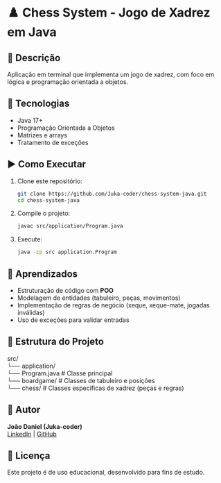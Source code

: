 # ♟️ Chess System - Jogo de Xadrez em Java

## 📌 Descrição 
Aplicação em terminal que implementa um jogo de xadrez, com foco em lógica e programação orientada a objetos.

## 🔧 Tecnologias
- Java 17+
- Programação Orientada a Objetos
- Matrizes e arrays
- Tratamento de exceções

## ▶️ Como Executar
1. Clone este repositório:
   ```bash
   git clone https://github.com/Juka-coder/chess-system-java.git
   cd chess-system-java
3. Compile o projeto:
   ```bash
   javac src/application/Program.java
4. Execute:
   ```bash
   java -cp src application.Program

## 🎯 Aprendizados
- Estruturação de código com **POO**
- Modelagem de entidades (tabuleiro, peças, movimentos)
- Implementação de regras de negócio (xeque, xeque-mate, jogadas inválidas)
- Uso de exceções para validar entradas

## 📂 Estrutura do Projeto
src/  
 └── application/  
      └── Program.java   # Classe principal  
 └── boardgame/          # Classes de tabuleiro e posições  
 └── chess/              # Classes específicas de xadrez (peças e regras)  

## 👤 Autor
**João Daniel (Juka-coder)**  
[LinkedIn](https://www.linkedin.com/in/jo%C3%A3o-daniel2/) | [GitHub](https://github.com/Juka-coder)

## 📜 Licença
Este projeto é de uso educacional, desenvolvido para fins de estudo.
